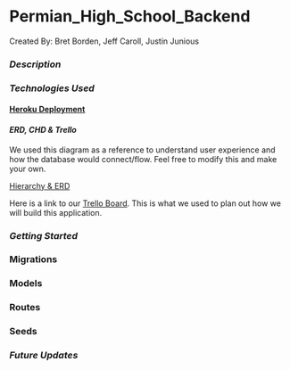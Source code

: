 # Permian_High_School_Backend

Created By: Bret Borden, Jeff Caroll, Justin Junious

### **_Description_**

### **_Technologies Used_**

#### [Heroku Deployment](https://you-buyapp.herokuapp.com/)

#### **_ERD, CHD & Trello_**

We used this diagram as a reference to understand user experience and how the database would connect/flow.
Feel free to modify this and make your own.

[Hierarchy & ERD](https://lucid.app/lucidchart/4263c6df-4b53-4af9-a5b5-2bc239650d16/edit?beaconFlowId=8E762186E8C17829&invitationId=inv_b2b63ddd-2122-4422-9b5e-b74dcf548ce1&page=0_0#)

Here is a link to our [Trello Board](https://trello.com/invite/b/fZiBbvIG/ATTI6840e31eff69feba38702e724a6c9d06F3B42DE2/permian-high-school). This is what we used to plan out how we will build this application.

### **_Getting Started_**

### Migrations

### Models

### Routes

### Seeds

### **_Future Updates_**
